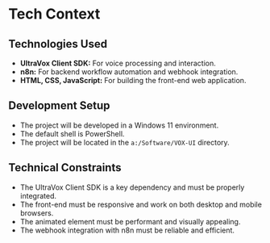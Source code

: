 # Tech Context

## Technologies Used
- **UltraVox Client SDK:** For voice processing and interaction.
- **n8n:** For backend workflow automation and webhook integration.
- **HTML, CSS, JavaScript:** For building the front-end web application.

## Development Setup
- The project will be developed in a Windows 11 environment.
- The default shell is PowerShell.
- The project will be located in the `a:/Software/VOX-UI` directory.

## Technical Constraints
- The UltraVox Client SDK is a key dependency and must be properly integrated.
- The front-end must be responsive and work on both desktop and mobile browsers.
- The animated element must be performant and visually appealing.
- The webhook integration with n8n must be reliable and efficient.

